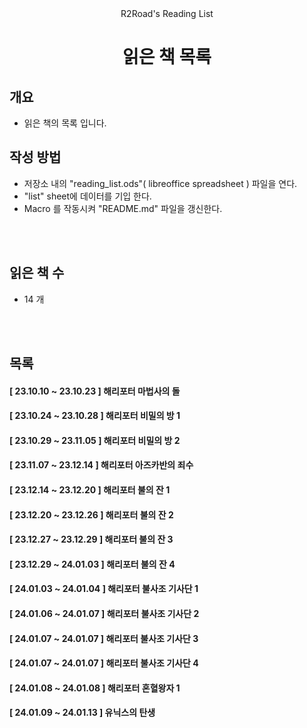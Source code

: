 <div align=center>R2Road's Reading List</div>
<h1 align=center>
읽은 책 목록
</h1>



## 개요
* 읽은 책의 목록 입니다.



## 작성 방법
* 저장소 내의 "reading_list.ods"( libreoffice spreadsheet ) 파일을 연다.
* "list" sheet에 데이터를 기입 한다.
* Macro 를 작동시켜 "README.md" 파일을 갱신한다.



<br><br>
## 읽은 책 수
* 14 개



<br/><br/>
## 목록

#### [ 23.10.10 ~ 23.10.23 ] 해리포터 마법사의 돌
#### [ 23.10.24 ~ 23.10.28 ] 해리포터 비밀의 방 1
#### [ 23.10.29 ~ 23.11.05 ] 해리포터 비밀의 방 2
#### [ 23.11.07 ~ 23.12.14 ] 해리포터 아즈카반의 죄수
#### [ 23.12.14 ~ 23.12.20 ] 해리포터 불의 잔 1
#### [ 23.12.20 ~ 23.12.26 ] 해리포터 불의 잔 2
#### [ 23.12.27 ~ 23.12.29 ] 해리포터 불의 잔 3
#### [ 23.12.29 ~ 24.01.03 ] 해리포터 불의 잔 4
#### [ 24.01.03 ~ 24.01.04 ] 해리포터 불사조 기사단 1
#### [ 24.01.06 ~ 24.01.07 ] 해리포터 불사조 기사단 2
#### [ 24.01.07 ~ 24.01.07 ] 해리포터 불사조 기사단 3
#### [ 24.01.07 ~ 24.01.07 ] 해리포터 불사조 기사단 4
#### [ 24.01.08 ~ 24.01.08 ] 해리포터 혼혈왕자 1
#### [ 24.01.09 ~ 24.01.13 ] 유닉스의 탄생